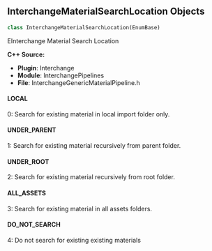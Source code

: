 ## InterchangeMaterialSearchLocation Objects

```python
class InterchangeMaterialSearchLocation(EnumBase)
```

EInterchange Material Search Location

**C++ Source:**

- **Plugin**: Interchange
- **Module**: InterchangePipelines
- **File**: InterchangeGenericMaterialPipeline.h

<a id="unreal.InterchangeMaterialSearchLocation.LOCAL"></a>

#### LOCAL

0: Search for existing material in local import folder only.

<a id="unreal.InterchangeMaterialSearchLocation.UNDER_PARENT"></a>

#### UNDER_PARENT

1: Search for existing material recursively from parent folder.

<a id="unreal.InterchangeMaterialSearchLocation.UNDER_ROOT"></a>

#### UNDER_ROOT

2: Search for existing material recursively from root folder.

<a id="unreal.InterchangeMaterialSearchLocation.ALL_ASSETS"></a>

#### ALL_ASSETS

3: Search for existing material in all assets folders.

<a id="unreal.InterchangeMaterialSearchLocation.DO_NOT_SEARCH"></a>

#### DO_NOT_SEARCH

4: Do not search for existing existing materials

<a id="unreal.InterchangeSceneHierarchyType"></a>